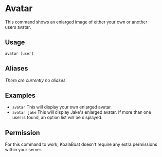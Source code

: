 # Avatar
This command shows an enlarged image of either your own or another users avatar.

## Usage
`avatar [user]`

## Aliases
*There are currently no aliases*

## Examples
- `avatar` This will display your own enlarged avatar.
- `avatar jake` This will display Jake's enlarged avatar. If more than one user is found, an option list will be displayed.

## Permission
For this command to work, KoalaBoat doesn't require any extra permissions within your server.